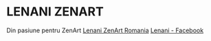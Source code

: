 # LENANI ZENART
Din pasiune pentru ZenArt
[Lenani ZenArt Romania](https://lenani.ro/)
[Lenani - Facebook](https://facebook.com/Lenani.drawings)
